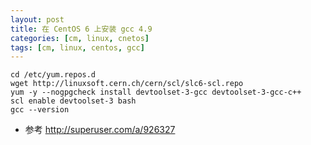 ```yaml
---
layout: post
title: 在 CentOS 6 上安装 gcc 4.9
categories: [cm, linux, cnetos]
tags: [cm, linux, centos, gcc]
---
```



```
cd /etc/yum.repos.d
wget http://linuxsoft.cern.ch/cern/scl/slc6-scl.repo
yum -y --nogpgcheck install devtoolset-3-gcc devtoolset-3-gcc-c++
scl enable devtoolset-3 bash
gcc --version
```

* 参考
  <http://superuser.com/a/926327>




